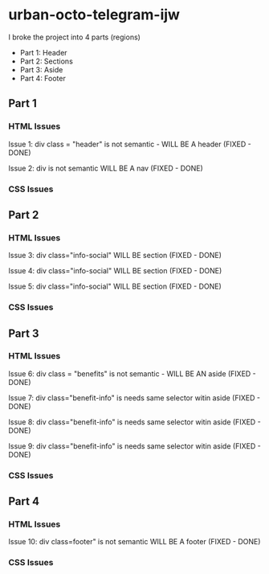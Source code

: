 # urban-octo-telegram-ijw

I broke the project into 4 parts (regions)
  - Part 1: Header 
  - Part 2: Sections
  - Part 3: Aside
  - Part 4: Footer

## Part 1
### HTML Issues

Issue 1: div class = "header" is not semantic - WILL BE A header (FIXED - DONE)

Issue 2: div is not semantic WILL BE A nav (FIXED - DONE)

### CSS Issues

## Part 2
### HTML Issues

Issue 3: div class="info-social" WILL BE section (FIXED - DONE)

Issue 4: div class="info-social" WILL BE section (FIXED - DONE) 

Issue 5: div class="info-social" WILL BE section (FIXED - DONE) 

### CSS Issues




## Part 3
### HTML Issues

Issue 6: div class = "benefits" is not semantic - WILL BE AN aside (FIXED - DONE)

Issue 7: div class="benefit-info" is needs same selector witin aside (FIXED - DONE) 

Issue 8: div class="benefit-info" is needs same selector witin aside (FIXED - DONE) 

Issue 9: div class="benefit-info" is needs same selector witin aside (FIXED - DONE) 

### CSS Issues



## Part 4
### HTML Issues

Issue 10: div class=footer" is not semantic WILL BE A footer (FIXED - DONE)

### CSS Issues

